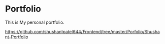 # Portfolio
This is My personal portfolio.


https://github.com/shushantpatel644/Frontend/tree/master/Porfolio/Shushant-Portfolio
